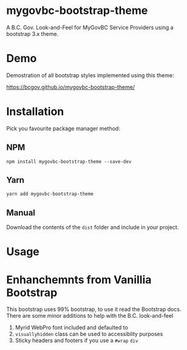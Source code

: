 # mygovbc-bootstrap-theme
A B.C. Gov. Look-and-Feel for MyGovBC Service Providers using a bootstrap 3.x theme.

# Demo

Demostration of all bootstrap styles implemented using this theme:

https://bcgov.github.io/mygovbc-bootstrap-theme/

# Installation

Pick you favourite package manager method:

## NPM

`npm install mygovbc-bootstrap-theme --save-dev`

## Yarn

`yarn add mygovbc-bootstrap-theme`

## Manual

Download the contents of the `dist` folder and include in your project.

# Usage

## 


# Enhanchemnts from Vanillia Bootstrap

This bootstrap uses 99% bootstrap, to use it read the Bootstrap docs.  
There are some minor additions to help with the B.C. look-and-feel
 
1. Myrid WebPro font included and defaulted to
2. `visuallyhidden` class can be used to accessiblity purposes
3. Sticky headers and footers if you use a `#wrap` `div`

